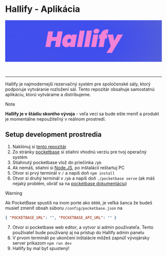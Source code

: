 # Hallify - Aplikácia

![Hallify banner](https://raw.githubusercontent.com/hallify-sk/github-assets/main/Hallify-Banner.png)

<p align="center">
  <img src="https://img.shields.io/github/stars/hallify-sk/Hallify?style=for-the-badge" alt=""/>
  <img src="https://img.shields.io/github/last-commit/hallify-sk/Hallify?style=for-the-badge" alt=""/>
  <img src="https://img.shields.io/github/issues/hallify-sk/Hallify?style=for-the-badge" alt=""/>
  <img src="https://img.shields.io/github/issues-pr/hallify-sk/Hallify?style=for-the-badge" alt=""/>
  <img src="https://img.shields.io/github/license/hallify-sk/Hallify?style=for-the-badge" alt=""/>
</p>

---

Hallify je najmodernejší rezervačný systém pre spoločenské sály, ktorý podporuje vytváranie rozložení sál. Tento repozitár obsahuje samostatnú aplikáciu, ktorú vytvárame a distribujeme.

> [!NOTE]
> **Hallify je v štádiu skorého vývoja** - veľa vecí sa bude ešte meniť a produkt je momentálne nepoužiteľný v reálnom prostredí.

## Setup development prostredia

1. Naklónuj si [tento repozitár](https://github.com/hallify-sk/Hallify.git)
2. Zo stránky [pocketbase](https://pocketbase.io/docs) si stiahni vhodnú verziu pre tvoj operačný systém
3. Stiahnutý pocketbase vlož do priečinka `/pb`
4. Ak nemáš, stiahni si [Node.JS](https://nodejs.org/en), po inštalácií reštartuj PC
5. Otvor si prvý terminál v `/` a napíš doň `npm install`
6. Otvor si druhý terminál v `/pb` a napíš doň `./pocketbase serve` (ak máš nejaký problém, obráť sa na [pocketbase dokumentáciu](https://pocketbase.io/docs))
> [!WARNING]
> Ak PocketBase spustíš na inom porte ako `8090`, je veľká šanca že budeš musieť zmeniť obsah súboru `/config/pocketbase.json` na
>
> ```json
> { "POCKETBASE_URL": "", "POCKETBASE_API_URL": "" }
> ```
7. Otvor si pocketbase web editor, a vytvor si admin používateľa. Tento používateľ bude používaný aj na prístup do Hallify admin panelu
8. V prvom termináli po ukončení inštalácie môžeš zapnúť vývojársky server príkazom `npm run dev`
9. Hallify by mal byť spustený!
